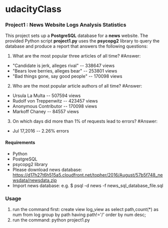 # udacityClass
### Project1 : News Website Logs Analysis Statistics
This project sets up a **PostgreSQL** database for a **news** website.
The provided Python script **project1.py** uses the **psycopg2** library to query the database and produce a report that answers the following questions:
1. What are the most popular three articles of all time?
#Answer:
- "Candidate is jerk, alleges rival" -- 338647 views
- "Bears love berries, alleges bear" -- 253801 views
- "Bad things gone, say good people" -- 170098 views
2. Who are the most popular article authors of all time?
#Answer:
- Ursula La Multa -- 507594 views
- Rudolf von Treppenwitz -- 423457 views
- Anonymous Contributor -- 170098 views
- Markoff Chaney -- 84557 views
3. On which days did more than 1% of requests lead to errors?
#Answer:
- Jul 17,2016 -- 2.26% errors
#### Requirements
- Python
- PostgreSQL
- psycopg2 library
- Please download news database: https://d17h27t6h515a5.cloudfront.net/topher/2016/August/57b5f748_newsdata/newsdata.zip
- Import news database: e.g. $ psql -d news -f news_sql_database_file.sql
### Usage
1. run the command first: create view log_view as select path,count(*) as num from log group by path having path!='/' order by num desc;
2. run the command: python project1.py
